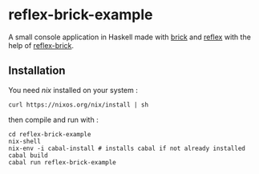 # reflex-brick-example

A small console application in Haskell made with [brick](https://github.com/jtdaugherty/brick) and [reflex](https://reflex-frp.org/) with the help of [reflex-brick](https://github.com/dalaing/reflex-brick).

## Installation

You need _nix_ installed on your system :

`curl https://nixos.org/nix/install | sh`

then compile and run with :

```
cd reflex-brick-example
nix-shell
nix-env -i cabal-install # installs cabal if not already installed
cabal build
cabal run reflex-brick-example
```
